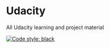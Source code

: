 # Udacity

All Udacity learning and project material

[![Code style: black](https://img.shields.io/badge/code%20style-black-000000.svg)](https://github.com/psf/black)
